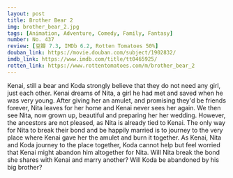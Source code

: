 ```yaml
---
layout: post 
title: Brother Bear 2
img: brother_bear_2.jpg
tags: [Animation, Adventure, Comedy, Family, Fantasy]
number: No. 437
review: [豆瓣 7.3, IMDb 6.2, Rotten Tomatoes 50%]
douban_link: https://movie.douban.com/subject/1902832/
imdb_link: https://www.imdb.com/title/tt0465925/
rotten_link: https://www.rottentomatoes.com/m/brother_bear_2
---
```


Kenai, still a bear and Koda strongly believe that they do not need any girl, just each other. Kenai dreams of Nita, a girl he had met and saved when he was very young. After giving her an amulet, and promising they'd be friends forever, Nita leaves for her home and Kenai never sees her again. We then see Nita, now grown up, beautiful and preparing her her wedding. However, the ancestors are not pleased, as Nita is already tied to Kenai. The only way for Nita to break their bond and be happily married is to journey to the very place where Kenai gave her the amulet and burn it together. As Kenai, Nita and Koda journey to the place together, Koda cannot help but feel worried that Kenai might abandon him altogether for Nita. Will Nita break the bond she shares with Kenai and marry another? Will Koda be abandoned by his big brother?